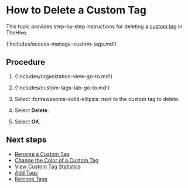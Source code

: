 # How to Delete a Custom Tag

This topic provides step-by-step instructions for deleting a [custom tag](about-custom-tags.md) in TheHive.

{!includes/access-manage-custom-tags.md!}

## Procedure

1. {!includes/organization-view-go-to.md!}

2. {!includes/custom-tags-tab-go-to.md!}

3. Select :fontawesome-solid-ellipsis: next to the custom tag to delete.

4. Select **Delete**.

5. Select **OK**.

## Next steps

* [Rename a Custom Tag](rename-a-custom-tag.md)
* [Change the Color of a Custom Tag](change-the-color-of-a-custom-tag.md)
* [View Custom Tag Statistics](view-custom-tag-statistics.md)
* [Add Tags](../../../analyst-corner/cases/tags/add-tags.md)
* [Remove Tags](../../../analyst-corner/cases/tags/remove-tags.md)